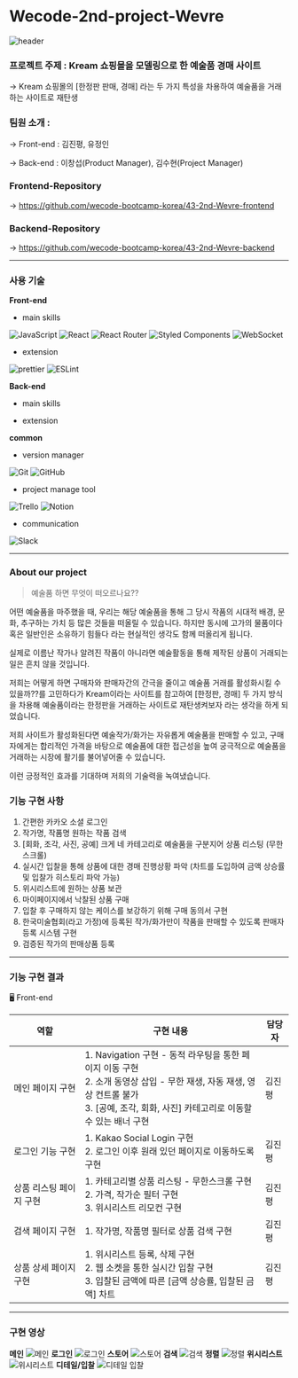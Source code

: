 # Wecode-2nd-project-Wevre

![header](https://capsule-render.vercel.app/api?type=rounded&color=auto&height=300&section=header&text=Team%20Wevre&fontSize=90)

### 프로젝트 주제 : Kream 쇼핑몰을 모델링으로 한 예술품 경매 사이트

-> Kream 쇼핑몰의 [한정판 판매, 경매] 라는 두 가지 특성을 차용하여 예술품을 거래하는 사이트로 재탄생

### 팀원 소개 :

-> Front-end : 김진평, 유정인

-> Back-end : 이창섭(Product Manager), 김수현(Project Manager)

### Frontend-Repository

-> https://github.com/wecode-bootcamp-korea/43-2nd-Wevre-frontend

### Backend-Repository

-> https://github.com/wecode-bootcamp-korea/43-2nd-Wevre-backend

---

### 사용 기술
**Front-end**

- main skills

![JavaScript](https://img.shields.io/badge/javascript-%23323330.svg?style=for-the-badge&logo=javascript&logoColor=%23F7DF1E)
![React](https://img.shields.io/badge/react-%2320232a.svg?style=for-the-badge&logo=react&logoColor=%2361DAFB)
![React Router](https://img.shields.io/badge/React_Router-CA4245?style=for-the-badge&logo=react-router&logoColor=white)
![Styled Components](https://img.shields.io/badge/styled--components-DB7093?style=for-the-badge&logo=styled-components&logoColor=white)
![WebSocket](https://img.shields.io/badge/Websocket-black?style=for-the-badge&logo=socket.io&badgeColor=010101)

- extension

![prettier](https://img.shields.io/badge/-prettier-%23E5E5E5?style=for-the-badge&logo=prettier&logoColor=#F7B93E)
![ESLint](https://img.shields.io/badge/ESLint-4B3263?style=for-the-badge&logo=eslint&logoColor=white)

**Back-end**

- main skills

- extension

**common**

- version manager

![Git](https://img.shields.io/badge/git-%23F05033.svg?style=for-the-badge&logo=git&logoColor=white)
![GitHub](https://img.shields.io/badge/github-%23121011.svg?style=for-the-badge&logo=github&logoColor=white)


- project manage tool

![Trello](https://img.shields.io/badge/Trello-%23026AA7.svg?style=for-the-badge&logo=Trello&logoColor=white)
![Notion](https://img.shields.io/badge/Notion-%23000000.svg?style=for-the-badge&logo=notion&logoColor=white)

- communication

![Slack](https://img.shields.io/badge/Slack-4A154B?style=for-the-badge&logo=slack&logoColor=white)


---

### About our project

> 예술품 하면 무엇이 떠오르나요??

어떤 예술품을 마주했을 때, 우리는 해당 예술품을 통해 그 당시 작품의 시대적 배경, 문화, 추구하는 가치 등 많은 것들을 떠올릴 수 있습니다.
하지만 동시에 고가의 물품이다 혹은 일반인은 소유하기 힘들다 라는 현실적인 생각도 함께 떠올리게 됩니다.

실제로 이름난 작가나 알려진 작품이 아니라면 예술활동을 통해 제작된 상품이 거래되는 일은 흔치 않을 것입니다.

저희는 어떻게 하면 구매자와 판매자간의 간극을 줄이고 예술품 거래를 활성화시킬 수 있을까??를 고민하다가 
Kream이라는 사이트를 참고하여 [한정판, 경매] 두 가지 방식을 차용해 예술품이라는 한정판을 거래하는 사이트로 재탄생켜보자 라는 생각을 하게 되었습니다.

저희 사이트가 활성화된다면 예술작가/화가는 자유롭게 예술품을 판매할 수 있고,
구매자에게는 합리적인 가격을 바탕으로 예술품에 대한 접근성을 높여 궁극적으로 예술품을 거래하는 시장에 활기를 불어넣어줄 수 있습니다.

이런 긍정적인 효과를 기대하며 저희의 기술력을 녹여냈습니다.


### 기능 구현 사항
1. 간편한 카카오 소셜 로그인
2. 작가명, 작품명 원하는 작품 검색
3. [회화, 조각, 사진, 공예] 크게 네 카테고리로 예술품을 구분지어 상품 리스팅 (무한 스크롤)
4. 실시간 입찰을 통해 상품에 대한 경매 진행상황 파악 (차트를 도입하여 금액 상승률 및 입찰가 히스토리 파악 가능)
5. 위시리스트에 원하는 상품 보관
6. 마이페이지에서 낙찰된 상품 구매
7. 입찰 후 구매하지 않는 케이스를 보강하기 위해 구매 동의서 구현
8. 한국미술협회(라고 가정)에 등록된 작가/화가만이 작품을 판매할 수 있도록 판매자 등록 시스템 구현
9. 검증된 작가의 판매상품 등록

---

### 기능 구현 결과

🖥️ Front-end

| 역할 | 구현 내용 | 담당자 |
|--------------------------|----------------------------------------------------------------------------------------------------------------------------------------------------------------------------------------------------------------------------------------------------------------------------------------------------------------------------------------------------------------------------------------------------------------------------------------------------------------------------------------------------------------------------------------------------------------------------------------------------------------------------------------------------------------------------------------------------------------------------------------------------------------------------------------------------------------------------------------------------------------------------------------------------------------|--------------|
| 메인 페이지 구현    | 1. Navigation 구현 - 동적 라우팅을 통한 페이지 이동 구현<br/>2. 소개 동영상 삽입 - 무한 재생, 자동 재생, 영상 컨트롤 불가<br/>3. [공예, 조각, 회화, 사진] 카테고리로 이동할 수 있는 배너 구현  | 김진평  | 
| 로그인 기능 구현   | 1. Kakao Social Login 구현<br/>2. 로그인 이후 원래 있던 페이지로 이동하도록 구현  | 김진평  | 
| 상품 리스팅 페이지 구현 | 1. 카테고리별 상품 리스팅 - 무한스크롤 구현<br/> 2. 가격, 작가순 필터 구현<br/>3. 위시리스트 리모컨 구현  | 김진평  | 
| 검색 페이지 구현 | 1. 작가명, 작품명 필터로 상품 검색 구현  | 김진평  | 
| 상품 상세 페이지 구현 | 1. 위시리스트 등록, 삭제 구현<br/>2. 웹 소켓을 통한 실시간 입찰 구현<br/>3. 입찰된 금액에 따른 [금액 상승률, 입찰된 금액] 차트   | 김진평  | 






---

### 구현 영상
**메인**
![메인](https://user-images.githubusercontent.com/114940636/230558607-1e49b14b-b246-483f-8150-f3385bc32801.gif)
**로그인**
![로그인](https://user-images.githubusercontent.com/114940636/230558616-9953a6fb-2bd6-494d-ab3b-ab097702666d.gif)
**스토어**
![스토어](https://user-images.githubusercontent.com/114940636/230558603-fc613385-fb63-4f49-9127-b918b4bf6408.gif)
**검색**
![검색](https://user-images.githubusercontent.com/114940636/230558629-6b47362d-a77b-424a-9bc0-806dbd06a653.gif)
**정렬**
![정렬](https://user-images.githubusercontent.com/114940636/230558572-a6b4db64-84d9-4a13-acc1-3d5f6f567a5b.gif)
**위시리스트**
![위시리스트](https://user-images.githubusercontent.com/114940636/230558594-dc4321d7-6b63-4094-94c4-1f32035d06c5.gif)
**디테일/입찰**
![디테일 입찰](https://user-images.githubusercontent.com/114940636/230558621-ddb3520c-1af8-4a76-b2e2-6cec83011551.gif)


